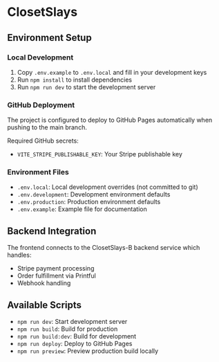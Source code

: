 # ClosetSlays

## Environment Setup

### Local Development

1. Copy `.env.example` to `.env.local` and fill in your development keys
2. Run `npm install` to install dependencies
3. Run `npm run dev` to start the development server

### GitHub Deployment

The project is configured to deploy to GitHub Pages automatically when pushing to the main branch.

Required GitHub secrets:
- `VITE_STRIPE_PUBLISHABLE_KEY`: Your Stripe publishable key

### Environment Files

- `.env.local`: Local development overrides (not committed to git)
- `.env.development`: Development environment defaults
- `.env.production`: Production environment defaults
- `.env.example`: Example file for documentation

## Backend Integration

The frontend connects to the ClosetSlays-B backend service which handles:
- Stripe payment processing
- Order fulfillment via Printful
- Webhook handling

## Available Scripts

- `npm run dev`: Start development server
- `npm run build`: Build for production
- `npm run build:dev`: Build for development
- `npm run deploy`: Deploy to GitHub Pages
- `npm run preview`: Preview production build locally